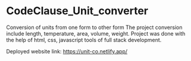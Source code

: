 # CodeClause_Unit_converter
Conversion of units from one form to other form
The project conversion include length, temperature, area, volume, weight.
Project was done with the help of html, css, javascript tools of full stack development.

Deployed website link: https://unit-co.netlify.app/
